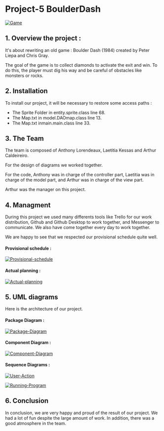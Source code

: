 # Project-5 BoulderDash

<a href="https://imgbb.com/"><img src="https://i.ibb.co/r5Pc5cV/Game.png" alt="Game" border="0"></a>


## 1. Overview the project :  
It's about rewriting an old game : Boulder Dash (1984) created by Peter Liepa and Chris Gray. 

The goal of the game is to collect diamonds to activate the exit and win. To do this, the player must dig his way and be careful of obstacles like monsters or rocks.

## 2. Installation
To install our project, it will be necessary to restore some access paths : 
* The Sprite Folder in entity.sprite.class line 68.
* The Map.txt in model.DAOmap.class line 13.
* The Map.txt inmain.main.class line 33.


## 3. The Team
The team is composed of Anthony Lorendeaux, Laetitia Kessas and Arthur Caldeireiro.

For the design of diagrams we worked together.

For the code, Anthony was in charge of the controller part, Laetitia was in charge of the model part, and Arthur was in charge of the view part.

Arthur was the manager on this project.




## 4. Managment
During this project we used many differents tools like Trello for our work distribution, Github and Github Desktop to work together, and Messenger to communicate. We also have come together every day to work together.

We are happy to see that we respected our provisional schedule quite well.

#### Provisional schedule :
<a href="https://ibb.co/jRhJrHw"><img src="https://i.ibb.co/py2hLnK/Provisional-schedule.png" alt="Provisional-schedule" border="0"></a>

#### Actual planning :
<a href="https://ibb.co/FH8042Z"><img src="https://i.ibb.co/9ZyVH6K/Actual-planning.png" alt="Actual-planning" border="0"></a>




## 5. UML diagrams
Here is the architecture of our project.

#### Package Diagram : 
<a href="https://ibb.co/LkfmBYy"><img src="https://i.ibb.co/GxjyGnD/Package-Diagram.jpg" alt="Package-Diagram" border="0"></a>

#### Component Diagram :
<a href="https://ibb.co/Pg94mjj"><img src="https://i.ibb.co/GRtkxpp/Component-Diagram.jpg" alt="Component-Diagram" border="0"></a>

#### Sequence Diagrams :
<a href="https://ibb.co/Y76VKfF"><img src="https://i.ibb.co/vxbMrL6/User-Action.jpg" alt="User-Action" border="0"></a>

<a href="https://ibb.co/LPGDTGH"><img src="https://i.ibb.co/dchsNhx/Running-Program.jpg" alt="Running-Program" border="0"></a>





## 6. Conclusion
In conclusion, we are very happy and proud of the result of our project. We had a lot of fun despite the large amount of work. In addition, there was a good atmosphere in the team.
